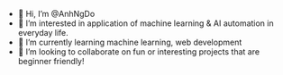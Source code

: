 - 👋 Hi, I’m @AnhNgDo
- 👀 I’m interested in application of machine learning & AI automation in everyday life.
- 🌱 I’m currently learning machine learning, web development
- 💞️ I’m looking to collaborate on fun or interesting projects that are beginner friendly!

<!---
AnhNgDo/AnhNgDo is a ✨ special ✨ repository because its `README.md` (this file) appears on your GitHub profile.
You can click the Preview link to take a look at your changes.
--->

